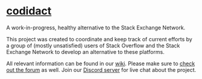 # [codidact](https://codidact.org/)

A work-in-progress, healthy alternative to the Stack Exchange Network.

This project was created to coordinate and keep track of current efforts by a group of (mostly unsatisfied) users of Stack Overflow and the Stack Exchange Network to develop an alternative to these platforms.

All relevant information can be found in our [wiki](https://github.com/codidact/docs/wiki). Please make sure to [check out the forum](https://forum.codidact.org) as well. Join our [Discord server](https://discord.gg/WZ7aTst) for live chat about the project.
